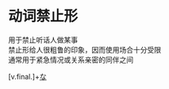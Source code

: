 # 动词禁止形  

用于禁止听话人做某事  
禁止形给人很粗鲁的印象，因而使用场合十分受限  
通常用于紧急情况或关系亲密的同伴之间  

[v.final.]+[な](../4.particle/な.md)  